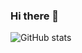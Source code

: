 ### Hi there 👋

![GitHub stats](https://github-readme-stats.vercel.app/api?username=mcmuffindk&include_all_commits=true&count_private=true&show_icons=true)
